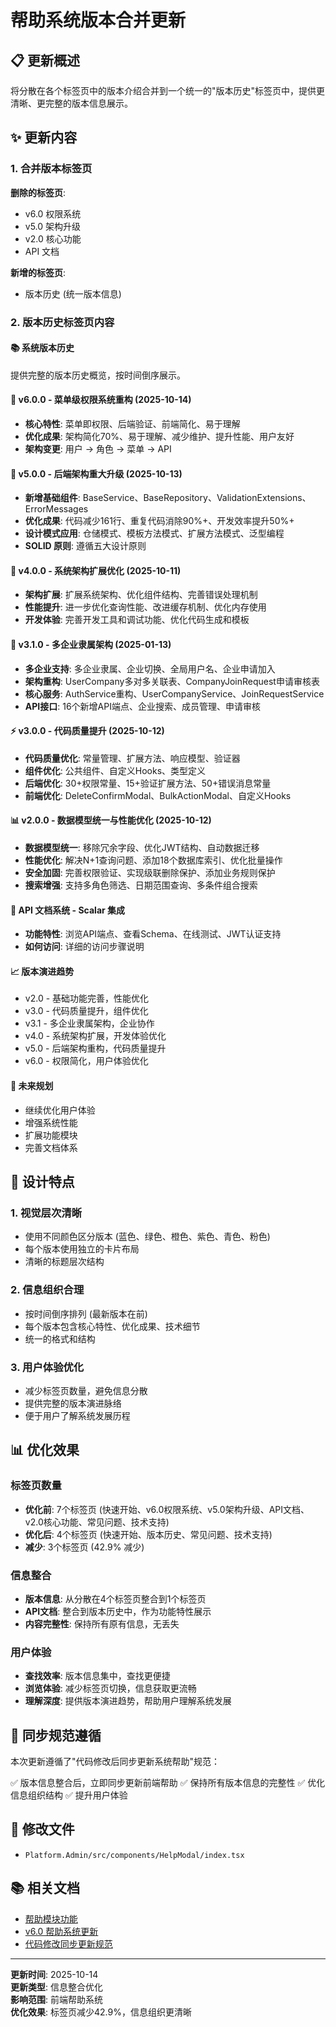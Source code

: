 # 帮助系统版本合并更新

## 📋 更新概述

将分散在各个标签页中的版本介绍合并到一个统一的"版本历史"标签页中，提供更清晰、更完整的版本信息展示。

## ✨ 更新内容

### 1. 合并版本标签页

**删除的标签页**:
- v6.0 权限系统
- v5.0 架构升级  
- v2.0 核心功能
- API 文档

**新增的标签页**:
- 版本历史 (统一版本信息)

### 2. 版本历史标签页内容

#### 📚 系统版本历史
提供完整的版本历史概览，按时间倒序展示。

#### 🎯 v6.0.0 - 菜单级权限系统重构 (2025-10-14)
- **核心特性**: 菜单即权限、后端验证、前端简化、易于理解
- **优化成果**: 架构简化70%、易于理解、减少维护、提升性能、用户友好
- **架构变更**: 用户 → 角色 → 菜单 → API

#### 🚀 v5.0.0 - 后端架构重大升级 (2025-10-13)
- **新增基础组件**: BaseService、BaseRepository、ValidationExtensions、ErrorMessages
- **优化成果**: 代码减少161行、重复代码消除90%+、开发效率提升50%+
- **设计模式应用**: 仓储模式、模板方法模式、扩展方法模式、泛型编程
- **SOLID 原则**: 遵循五大设计原则

#### 🔧 v4.0.0 - 系统架构扩展优化 (2025-10-11)
- **架构扩展**: 扩展系统架构、优化组件结构、完善错误处理机制
- **性能提升**: 进一步优化查询性能、改进缓存机制、优化内存使用
- **开发体验**: 完善开发工具和调试功能、优化代码生成和模板

#### 🏢 v3.1.0 - 多企业隶属架构 (2025-01-13)
- **多企业支持**: 多企业隶属、企业切换、全局用户名、企业申请加入
- **架构重构**: UserCompany多对多关联表、CompanyJoinRequest申请审核表
- **核心服务**: AuthService重构、UserCompanyService、JoinRequestService
- **API接口**: 16个新增API端点、企业搜索、成员管理、申请审核

#### ⚡ v3.0.0 - 代码质量提升 (2025-10-12)
- **代码质量优化**: 常量管理、扩展方法、响应模型、验证器
- **组件优化**: 公共组件、自定义Hooks、类型定义
- **后端优化**: 30+权限常量、15+验证扩展方法、50+错误消息常量
- **前端优化**: DeleteConfirmModal、BulkActionModal、自定义Hooks

#### 📊 v2.0.0 - 数据模型统一与性能优化 (2025-10-12)
- **数据模型统一**: 移除冗余字段、优化JWT结构、自动数据迁移
- **性能优化**: 解决N+1查询问题、添加18个数据库索引、优化批量操作
- **安全加固**: 完善权限验证、实现级联删除保护、添加业务规则保护
- **搜索增强**: 支持多角色筛选、日期范围查询、多条件组合搜索

#### 📖 API 文档系统 - Scalar 集成
- **功能特性**: 浏览API端点、查看Schema、在线测试、JWT认证支持
- **如何访问**: 详细的访问步骤说明

#### 📈 版本演进趋势
- v2.0 - 基础功能完善，性能优化
- v3.0 - 代码质量提升，组件优化
- v3.1 - 多企业隶属架构，企业协作
- v4.0 - 系统架构扩展，开发体验优化
- v5.0 - 后端架构重构，代码质量提升
- v6.0 - 权限简化，用户体验优化

#### 🔮 未来规划
- 继续优化用户体验
- 增强系统性能
- 扩展功能模块
- 完善文档体系

## 🎯 设计特点

### 1. 视觉层次清晰
- 使用不同颜色区分版本 (蓝色、绿色、橙色、紫色、青色、粉色)
- 每个版本使用独立的卡片布局
- 清晰的标题层次结构

### 2. 信息组织合理
- 按时间倒序排列 (最新版本在前)
- 每个版本包含核心特性、优化成果、技术细节
- 统一的格式和结构

### 3. 用户体验优化
- 减少标签页数量，避免信息分散
- 提供完整的版本演进脉络
- 便于用户了解系统发展历程

## 📊 优化效果

### 标签页数量
- **优化前**: 7个标签页 (快速开始、v6.0权限系统、v5.0架构升级、API文档、v2.0核心功能、常见问题、技术支持)
- **优化后**: 4个标签页 (快速开始、版本历史、常见问题、技术支持)
- **减少**: 3个标签页 (42.9% 减少)

### 信息整合
- **版本信息**: 从分散在4个标签页整合到1个标签页
- **API文档**: 整合到版本历史中，作为功能特性展示
- **内容完整性**: 保持所有原有信息，无丢失

### 用户体验
- **查找效率**: 版本信息集中，查找更便捷
- **浏览体验**: 减少标签页切换，信息获取更流畅
- **理解深度**: 提供版本演进趋势，帮助用户理解系统发展

## 🔄 同步规范遵循

本次更新遵循了"代码修改后同步更新系统帮助"规范：

✅ 版本信息整合后，立即同步更新前端帮助
✅ 保持所有版本信息的完整性
✅ 优化信息组织结构
✅ 提升用户体验

## 📝 修改文件

- `Platform.Admin/src/components/HelpModal/index.tsx`

## 📚 相关文档

- [帮助模块功能](HELP-MODULE-FEATURE.md)
- [v6.0 帮助系统更新](V6-HELP-SYSTEM-UPDATE.md)
- [代码修改同步更新规范](../README.md)

---

**更新时间**: 2025-10-14  
**更新类型**: 信息整合优化  
**影响范围**: 前端帮助系统  
**优化效果**: 标签页减少42.9%，信息组织更清晰